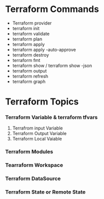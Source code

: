 # Terraform Commands
- Terraform provider
- terraform init
- terraform validate
- terraform plan
- terraform apply
- terraform apply -auto-approve
- terraform destroy
- terraform fmt
- terraform show / terraform show -json
- terraform output
- terraform refresh
- terraform graph


# Terraform Topics
### Terraform Variable & terraform tfvars
1. Terrafrom input Variable
2. Terraform Output Variable
3. Terraform Local Vaiable

### Terraform Modules

### Tearraform Workspace
### Terraform DataSource
### Terraform State or Remote State






